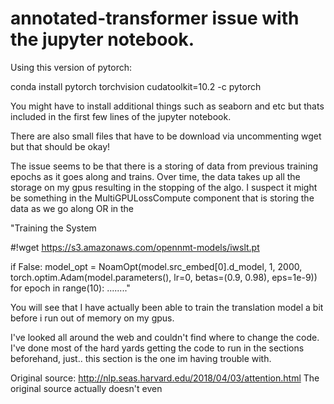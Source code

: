 # annotated-transformer issue with the jupyter notebook. 

Using this version of pytorch: 

conda install pytorch torchvision cudatoolkit=10.2 -c pytorch 

You might have to install additional things such as seaborn and etc but thats included in the first few lines of the jupyter notebook. 

There are also small files that have to be download via uncommenting wget but that should be okay!
 
The issue seems to be that there is a storing of data from previous training epochs as it goes along and trains. Over time, the data takes up all the storage on my gpus resulting in the stopping of the algo. I suspect it might be something in the MultiGPULossCompute component that is storing the data as we go along OR in the  


"Training the System

#!wget https://s3.amazonaws.com/opennmt-models/iwslt.pt

if False:
    model_opt = NoamOpt(model.src_embed[0].d_model, 1, 2000,
            torch.optim.Adam(model.parameters(), lr=0, betas=(0.9, 0.98), eps=1e-9))
    for epoch in range(10): 
........" 


You will see that I have actually been able to train the translation model a bit before i run out of memory on my gpus. 


I've looked all around the web and couldn't find where to change the code. I've done most of the hard yards getting the code to run in the sections beforehand, just.. this section is the one im having trouble with. 


Original source: 
http://nlp.seas.harvard.edu/2018/04/03/attention.html 
The original source actually doesn't even 

